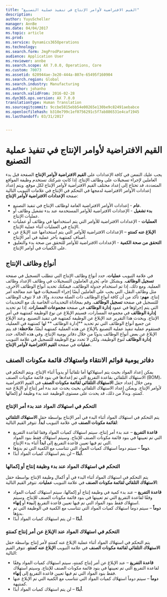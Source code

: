 ```yaml
---
title: "القيم الافتراضية لأوامر الإنتاج في تنفيذ عملية التصنيع"
description: 
author: YuyuScheller
manager: AnnBe
ms.date: 04/04/2017
ms.topic: article
ms.prod: 
ms.service: Dynamics365Operations
ms.technology: 
ms.search.form: JmgProdParameters
audience: Application User
ms.reviewer: annbe
ms.search.scope: AX 7.0.0, Operations, Core
ms.custom: 70073
ms.assetid: 620944ae-3e20-444a-807e-65495f160904
ms.search.region: Global
ms.search.industry: Manufacturing
ms.author: johanho
ms.search.validFrom: 2016-02-28
ms.dyn365.ops.version: AX 7.0.0
translationtype: Human Translation
ms.sourcegitcommit: 9ccbe5815ebb54e00265e130be9c82491aebabce
ms.openlocfilehash: b310e799c1ef0756291c5f7ab886531e4caf1945
ms.lasthandoff: 03/31/2017


---
```


# <a name="production-order-defaults-in-manufacturing-execution"></a>القيم الافتراضية لأوامر الإنتاج في تنفيذ عملية التصنيع



يجب عليك التمعن في كافة الإعدادات على **القيم الافتراضية لأوامر الإنتاج** الصفحة قبل بدء العاملين لإجراء تسجيلات على وظائف الإنتاج. إذا كانت شركتك تستخدم وظيفة المواقع المتعددة، قد تحتاج إلى إعداد مختلف القيم الافتراضية لأوامر الإنتاج لكل موقع. ويتم إعداد إعدادات الأوامر الافتراضية لدمجها في التحكم في الإنتاج في علامات التبويب التالية صفحة **الإعدادات الافتراضية لأوامر الإنتاج**:

-   **عام** - إعدادات الأوامر الافتراضية العامة لوظائف الإنتاج في تنفيذ التصنيع.
-   **بدء تشغيل** - الإعدادات الافتراضية للأوامر المستخدمة عند بدء تشغيل وظائف أو عمليات الإنتاج.
-   **العمليات** - الإعدادات الافتراضية للأوامر التي يتم استخدامها في وظائف أو عمليات الإنتاج في العمليات أثناء عملية الإنتاج.
-   **الإبلاغ عنه كمنتهٍ** – الإعدادات الافتراضية للأوامر التي يتم استخدامها عند الإبلاغ عن أصناف كمنتهية بآخر عملية في أمر الإنتاج.
-   **التحقق من صحة الكمية** - الإعدادات الافتراضية للأوامر للتحقق من صحة بدء والتعليق على الكميات في أوامر الإنتاج.

## <a name="types-of-production-jobs"></a>أنواع وظائف الإنتاج
في علامة التبويب **عمليات**، حدد أنواع وظائف الإنتاج التي تتطلب التسجيل في صفحة **تسجيل الوظائف**. وبشكل عام، يُجري العاملون التسجيلات في وظائف الإعداد وظائف العملية. ومع ذلك، إذا تم استخدام جدولة الوظائف، فيمكنك تحديد أنواع الوظائف الأخرى، مثل وظائف النقل، التي يجب على العاملين أيضًا إجراء التسجيلات فيها عند معالجة أمر إنتاج. **مهم:** تأكد من أن كافة أنواع الوظائف ذات الصلة محددة. وإلا، قد لا تتوف الوظائف للتسجيل في صفحة **تسجيل الوظائف**. وقم بمحاذاة التحديدات الخاصة بك مع التحديدات التي يتم إجراؤها في عمود **إدارة الوظائف** في صفحة **مجموعات المسارات**. إذا تم تحديد **إدارة الوظائف** في مجموعة المسارات، فسيتم الإبلاغ عن نوع الوظيفة كمنتهية في أمر الإنتاج. ويحدث هذا التقرير عند الإبلاغ عن الوظيفة كمنتهية في تنفيذ التصنيع. وعند الإبلاغ عن جميع أنواع الوظائف التي تم تحديد **إدارة الوظائف ** لها كمنتهية في العملية، فستقوم عملية تنفيذ عملية التصنيع بالإبلاغ عن هذه العملية كمنتهية أيضًا. **ملاحظة:** قد يتم الإبلاغ عن بعض أنواع الوظائف يدويًا من خلال دفاتر يومية الإنتاج. وفي هذه الحالة، حدد **إدارة الوظائف** لنوع الوظيفة، ولكن لا تحدد نوع الوظيفة للتسجيل في علامة التبويب **عمليات** في صفحة **القيم الافتراضية لأوامر الإنتاج**.

## <a name="bom-consumption-and-picking-list-journals"></a>دفاتر يومية قوائم الانتقاء واستهلاك قائمة مكونات الصنف
يمكن إعداد المواد بحيث يتم استهلاكها أما تلقائياً أو يدوياً أثناء الإنتاج. ويتم التحكم في الاستهلاك التلقائي بقاعدة التفريغ التي تم إعدادها في بنود قائمة مكونات الصنف (BOM)، ومن خلال إعداد حقل **الاستهلاك التلقائي لقائمة مكونات الصنف** في القيم الافتراضية لأوامر الإنتاج. ويمكن إعداد الاستهلاك التلقائي بحيث يحدث عند بدء أمر إنتاج أو الإبلاغ عنه كمنتهٍ. وبدلاً من ذلك، قد يحدث على مستوى الوظيفة عند بدء وظيفة أو إكمالها.

### <a name="controlling-material-consumption-when-a-production-order-is-started"></a>التحكم في استهلاك المواد عند بدء أمر الإنتاج

يتم التحكم في استهلاك المواد أثناء البدء في أمر الإنتاج بواسطة حقل **الاستهلاك التلقائي لقائمة مكونات الصنف** في علامة التبويب **ابدأ**. تتوفر القيم التالية:

-   **قاعدة التفريغ** – عند بدء أمر إنتاج، سيتم استهلاك كميات المواد وفقا لقاعدة التفريغ التي تم تعيينها في بنود قائمة مكونات الصنف للإنتاج. وسيتم استهلاك فقط بنود المواد التي تم فيها تعيين قاعدة التفريغ إلى **ابدأ** أثناء بدء الإنتاج.
-   **دوماً** – سيتم دوماً استهلاك كميات المواد التي تتناسب مع الكمية التي تم بدؤها.
-   **أبدًا** – لن يتم استهلاك كميات المواد أبدًا.

### <a name="controlling-material-consumption-when-a-production-job-is-started-or-completed"></a>التحكم في استهلاك المواد عند بدء وظيفة إنتاج أو إكمالها

يتم التحكم في استهلاك المواد أثناء البدء في أو أكمال وظيفة الإنتاج بواسطة حقل **الاستهلاك التلقائي لقائمة مكونات الصنف** في علامة التبويب **عمليات**. تتوفر القيم التالية:

-   **قاعدة التفريغ** – عند بدء كمية في وظيفة إنتاج أو إكمالها، سيتم استهلاك كميات المواد وفقًا لقاعدة التفريغ التي تم تعيينها في بنود قائمة مكونات الصنف للإنتاج. وسيتم استهلاك فقط بنود المواد التي تم فيها تعيين قاعدة التفريغ إلى**بدء** أو **إنهاء**.
-   **دوماً** – سيتم دوماً استهلاك كميات المواد التي تتناسب مع الكمية في الوظيفة التي تم بدؤها.
-   **أبدًا** – لن يتم استهلاك كميات المواد أبدًا.

### <a name="controlling-material-consumption-when-a-production-order-is-reported-as-finished"></a>التحكم في استهلاك المواد عند الإبلاغ عن أمر إنتاج كمنتهٍ

يتم التحكم في استهلاك المواد أثناء عملية الإبلاغ عنه كمنتهٍ لأمر إنتاج بواسطة حقل **الاستهلاك التلقائي لقائمة مكونات الصنف** في علامة التبويب **الإبلاغ عنه كمنتهٍ**. تتوفر القيم التالية:

-   **قاعدة التفريغ** – عند الإبلاغ عن أمر إنتاج كمنتهٍ، سيتم استهلاك كميات المواد وفقًا لقاعدة التفريغ التي تم تعيينها في بنود قائمة مكونات الصنف للإنتاج. وسيتم استهلاك فقط بنود المواد التي تم فيها تعيين قاعدة التفريغ إلى **إنهاء**.
-   **دوماً** – سيتم دوماً استهلاك كميات المواد التي تتناسب مع الكمية التي تم الإبلاغ عنها كمنتيهة.
-   **أبدًا** – لن يتم استهلاك كميات المواد أبدًا.



